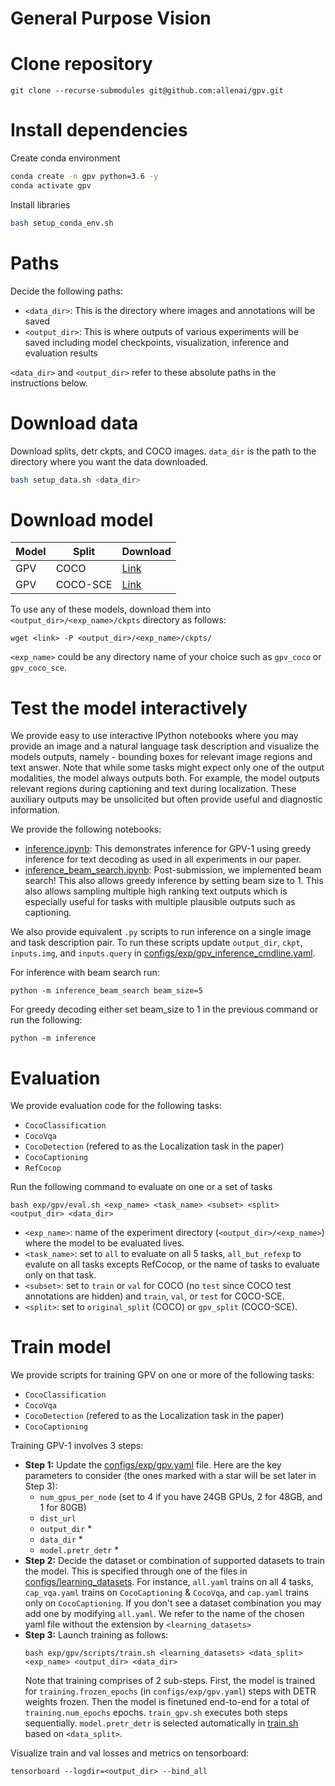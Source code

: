# General Purpose Vision

# Clone repository
```
git clone --recurse-submodules git@github.com:allenai/gpv.git
```

# Install dependencies

Create conda environment
```bash
conda create -n gpv python=3.6 -y
conda activate gpv
```

Install libraries
```bash
bash setup_conda_env.sh
```

# Paths

Decide the following paths:
- `<data_dir>`: This is the directory where images and annotations will be saved
- `<output_dir>`: This is where outputs of various experiments will be saved including model checkpoints, visualization, inference and evaluation results

`<data_dir>` and `<output_dir>` refer to these absolute paths in the instructions below. 

# Download data
Download splits, detr ckpts, and COCO images. `data_dir` is the path to the directory where you want the data downloaded.  
```bash
bash setup_data.sh <data_dir>
```

# Download model

| Model | Split | Download |
|-------|-------|------|
| GPV | COCO | [Link](https://ai2-prior-gpv.s3-us-west-2.amazonaws.com/public/trained_models/gpv_all_original_split/ckpts/model.pth) |
| GPV | COCO-SCE | [Link](https://ai2-prior-gpv.s3-us-west-2.amazonaws.com/public/trained_models/gpv_all_gpv_split/ckpts/model.pth) |

To use any of these models, download them into `<output_dir>/<exp_name>/ckpts` directory as follows:
```
wget <link> -P <output_dir>/<exp_name>/ckpts/
```
`<exp_name>` could be any directory name of your choice such as `gpv_coco` or `gpv_coco_sce`.

# Test the model interactively
We provide easy to use interactive IPython notebooks where you may provide an image and a natural language task description and visualize the models outputs, namely - bounding boxes for relevant image regions and text answer. Note that while some tasks might expect only one of the output modalities, the model always outputs both. For example, the model outputs relevant regions during captioning and text during localization. These auxiliary outputs may be unsolicited but often provide useful and diagnostic information.

We provide the following notebooks:
- [inference.ipynb](inference.ipynb): This demonstrates inference for GPV-1 using greedy inference for text decoding as used in all experiments in our paper. 
- [inference_beam_search.ipynb](inference_beam_search.ipynb): Post-submission, we implemented beam search! This also allows greedy inference by setting beam size to 1. This also allows sampling multiple high ranking text outputs which is especially useful for tasks with multiple plausible outputs such as captioning.

We also provide equivalent `.py` scripts to run inference on a single image and task description pair. To run these scripts update `output_dir`, `ckpt`, `inputs.img`, and `inputs.query` in [configs/exp/gpv_inference_cmdline.yaml](configs/exp/gpv_inference_cmdline.yaml).

For inference with beam search run:
```
python -m inference_beam_search beam_size=5
```
For greedy decoding either set beam_size to 1 in the previous command or run the following:
```
python -m inference
```

# Evaluation
We provide evaluation code for the following tasks:
- `CocoClassification`
- `CocoVqa`
- `CocoDetection` (refered to as the Localization task in the paper)
- `CocoCaptioning` 
- `RefCocop` 

Run the following command to evaluate on one or a set of tasks
```
bash exp/gpv/eval.sh <exp_name> <task_name> <subset> <split> <output_dir> <data_dir>
```
- `<exp_name>`: name of the experiment directory (`<output_dir>/<exp_name>`) where the model to be evaluated lives.
- `<task_name>`: set to `all` to evaluate on all 5 tasks, `all_but_refexp` to evalute on all tasks excepts RefCocop, or the name of tasks to evaluate only on that task.
- `<subset>`: set to `train` or `val` for COCO (no `test` since COCO test annotations are hidden) and `train`, `val`, or `test` for COCO-SCE.
- `<split>`: set to `original_split` (COCO) or `gpv_split` (COCO-SCE). 

# Train model

We provide scripts for training GPV on one or more of the following tasks: 
- `CocoClassification`
- `CocoVqa`
- `CocoDetection` (refered to as the Localization task in the paper)
- `CocoCaptioning`

Training GPV-1 involves 3 steps:
- **Step 1:** Update the [configs/exp/gpv.yaml](configs/exp/gpv.yaml) file. Here are the key parameters to consider (the ones marked with a star will be set later in Step 3):
    - `num_gpus_per_node` (set to 4 if you have 24GB GPUs, 2 for 48GB, and 1 for 80GB)
    - `dist_url`
    - `output_dir` *
    - `data_dir` *
    - `model.pretr_detr` *
- **Step 2:** Decide the dataset or combination of supported datasets to train the model. This is specified through one of the files in [configs/learning_datasets](configs/learning_datasets). For instance, `all.yaml` trains on all 4 tasks, `cap_vqa.yaml` trains on `CocoCaptioning` & `CocoVqa`, and `cap.yaml` trains only on `CocoCaptioning`. If you don't see a dataset combination you may add one by modifying `all.yaml`. We refer to the name of the chosen yaml file without the extension by `<learning_datasets>`
- **Step 3:** Launch training as follows:
    ```
    bash exp/gpv/scripts/train.sh <learning_datasets> <data_split> <exp_name> <output_dir> <data_dir>
    ```
    Note that training comprises of 2 sub-steps. First, the model is trained for `training.frozen_epochs` (in `configs/exp/gpv.yaml`) steps with DETR weights frozen. Then the model is finetuned end-to-end for a total of `training.num_epochs` epochs. `train_gpv.sh` executes both steps sequentially. `model.pretr_detr` is selected automatically in [train.sh](exp/gpv/scripts/train.sh) based on `<data_split>`.

Visualize train and val losses and metrics on tensorboard:
```
tensorboard --logdir=<output_dir> --bind_all
```